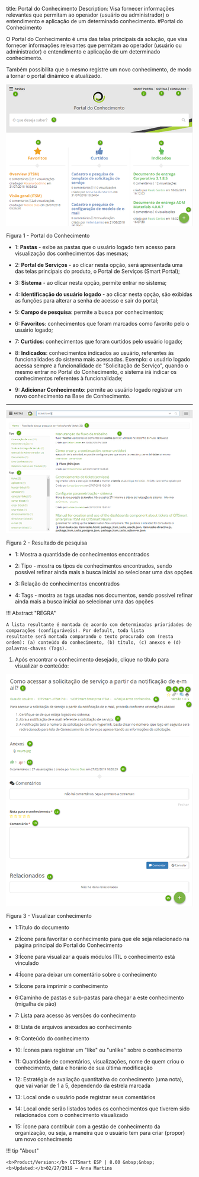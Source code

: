 title: Portal do Conhecimento
Description: Visa fornecer informações relevantes que permitam ao operador (usuário ou administrador) o entendimento e aplicação de um determinado conhecimento.
#Portal do Conhecimento


O Portal do Conhecimento é uma das telas principais da solução, que visa
fornecer informações relevantes que permitam ao operador (usuário ou
administrador) o entendimento e aplicação de um determinado conhecimento.

Também possibilita que o mesmo registre um novo conhecimento, de modo a tornar o
portal dinâmico e atualizado.

![Portal](images/figure1-portal.png)

   Figura 1 - Portal do Conhecimento
   
- 1: **Pastas** - exibe as pastas que o usuário logado tem acesso para
visualização dos conhecimentos das mesmas;

- 2: **Portal de Serviços** - ao clicar nesta opção, será apresentada uma das
telas principais do produto, o Portal de Serviços (Smart Portal);

- 3: **Sistema** - ao clicar nesta opção, permite entrar no sistema;

- 4: **Identificação do usuário logado** - ao clicar nesta opção, são exibidas
as funções para alterar a senha de acesso e sair do portal;

- 5: **Campo de pesquisa**: permite a busca por conhecimentos;

- 6: **Favoritos**: conhecimentos que foram marcados como favorito pelo o
usuário logado;

- 7: **Curtidos**: conhecimentos que foram curtidos pelo usuário logado;

- 8: **Indicados**: conhecimentos indicados ao usuário, referentes às
funcionalidades do sistema mais acessadas. Exemplo: o usuário logado acessa
sempre a funcionalidade de "Solicitação de Serviço", quando o mesmo entrar no
Portal do Conhecimento, o sistema irá indicar os conhecimentos referentes à
funcionalidade;

- 9: **Adicionar Conhecimento**: permite ao usuário logado registrar um novo
conhecimento na Base de Conhecimento.

-------------------------------------------------------------------------------------------------

![Pesquisa](images/figure2-portal.png)

   Figura 2 - Resultado de pesquisa

 - 1: Mostra a quantidade de conhecimentos encontrados
 
 - 2: Tipo - mostra os tipos de conhecimentos encontrados, sendo possível refinar ainda mais a busca inicial ao selecionar uma das opções
 
 - 3: Relação de conhecimentos encontrados
 
 - 4: Tags - mostra as tags usadas nos documentos, sendo possível refinar ainda mais a busca inicial ao selecionar uma das opções
 
!!! Abstract "REGRA"

    A lista resultante é montada de acordo com determinadas prioridades de comparações (configuráveis). Por default, toda lista             resultante será montada comparando o texto procurado com (nesta ordem): (a) conteúdo do conhecimento, (b) título, (c) anexos e (d)       palavras-chaves (Tags).
    
1.  Após encontrar o conhecimento desejado, clique no título para visualizar o
    conteúdo:

 ![Visualizar](images/figure3-portal.png)

   Figura 3 - Visualizar conhecimento 

- 1:Título do documento

- 2:Ícone para favoritar o conhecimento para que ele seja relacionado na página principal do Portal do Conhecimento

- 3:Ícone para visualizar a quais módulos ITIL o conhecimento está vinculado

- 4:Ícone para deixar um comentário sobre o conhecimento

- 5:Ícone para imprimir o conhecimento

- 6:Caminho de pastas e sub-pastas para chegar a este conhecimento (migalha de pão)

- 7: Lista para acesso às versões do conhecimento

- 8: Lista de arquivos anexados ao conhecimento

- 9: Conteúdo do conhecimento

- 10: Ícones para registrar um "like" ou "unlike" sobre o conhecimento

- 11: Quantidade de comentários, visualizações, nome de quem criou o conhecimento, data e horário de sua última modificação

- 12: Estratégia de avaliação quantitativa do conhecimento (uma nota), que vai variar de 1 a 5, dependendo da estrela marcada

- 13: Local onde o usuário pode registrar seus comentários

- 14: Local onde serão listados todos os conhecimentos que tiverem sido relacionados com o conhecimento visualizado

- 15: Ícone para contribuir com a gestão de conhecimento da organização, ou seja, a maneira que o usuário tem para criar (propor) um novo conhecimento

!!! tip "About"

    <b>Product/Version:</b> CITSmart ESP | 8.00 &nbsp;&nbsp;
    <b>Updated:</b>02/27/2019 – Anna Martins

   

